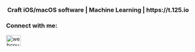 <h3 align="center">Craft iOS/macOS software | Machine Learning | https://t.125.io</h3>

<h3 align="left">Connect with me:</h3>
<p align="left">
<a href="https://twitter.com/webcpu" target="blank"><img align="center" src="https://raw.githubusercontent.com/rahuldkjain/github-profile-readme-generator/master/src/images/icons/Social/twitter.svg" alt="webcpu" height="30" width="40" /></a>
</p>


